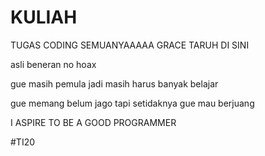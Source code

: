 # KULIAH
TUGAS CODING SEMUANYAAAAA GRACE TARUH DI SINI

asli beneran no hoax

gue masih pemula jadi masih harus banyak belajar

gue memang belum jago tapi setidaknya gue mau berjuang

I ASPIRE TO BE A GOOD PROGRAMMER

#TI20
